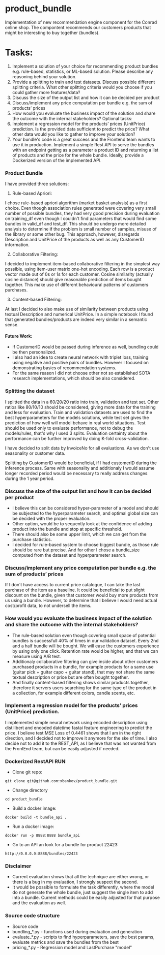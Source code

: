# product_bundle

Implementation of new recommendation engine component for the Conrad online shop.
The compontent recommends our customers products that might be interesting to buy together (bundles).

# Tasks:

1. Implement a solution of your choice for recommending product bundles e.g.
   rule-based, statistics, or ML-based solution. Please describe any reasoning behind
   your solution.
2. Provide a splitting to train and test datasets. Discuss possible different splitting
   criteria. What other splitting criteria would you choose if you could gather more
   features/data?
3. Discuss the size of the output list and how it can be decided per product
4. Discuss/implement any price computation per bundle e.g. the sum of products’
   prices
5. How would you evaluate the business impact of the solution and share the outcome
   with the internal stakeholders?
   Optional tasks:
6. Implement a regression model for the products’ prices (UnitPrice) prediction. Is the
   provided data sufficient to predict the price? What other data would you like to gather
   to improve your solution?
7. Your bundle's code is a great success and the Frontend team wants to use it in
   production. Implement a simple Rest API to serve the bundles with an endpoint
   getting as a parameter a product ID and returning a list of products and the price for
   the whole bundle. Ideally, provide a Dockerized version of the implemented API.

### Product Bundle

I have provided three solutions:

1. Rule-based Apriori:

I chose rule-based apriori algorithm (market basket analysis) as a first choice. Even though association rules generated were covering very small number of possible bundles, they had very good precision during evaluation on training_df even though I couldn't find parameters that would find some bundles in valid_df and test_df. This should be undergo more detailed analysis to determine if the problem is small number of samples, misuse of the library or some other bug. This approach, however, disregards Description and UnitPrice of the products as well as any CustomerID information.

2. Collaborative Filtering:

I decided to implement item-based collaborative filtering in the simplest way possible, using item-user matrix one-hot encoding. Each row is a product vector made out of 0s or 1s for each customer. Cosine similarity (actually cosine distance) should give reasonable prediction of items bought together. This make use of different behavioural patterns of customers purchases.

3. Content-based Filtering:

At last I decided to also make use of similarity between products using textual Description and numerical UnitPrice. In a simple notebook I found that generated bundles/products are indeed very similar in a semantic sense.

#### Future Work:

- If CustomerID would be passed during inference as well, bundling could be then personalized.
- I also had an idea to create neural network with triplet loss, training using negative and positive pairs of bundles. However I focused on demonstrating basics of recommendation systems.
- For the same reason I did not choose other not so established SOTA research implementations, which should be also considered.

### Splitting the dataset

I splitted the data in a 60/20/20 ratio into train, validation and test set. Other ratios like 80/10/10 should be considered, giving more data for the training and less for evaluation. Train and validation datasets are used to find the best hyperparameters for the models solutions, while test set gives the prediction of how well will model behave in real world situations. Test should be used only to evaluate performance, not to debug the models/rules, that's why I used 3 splits. Evaluation certainty about the performance can be further improved by doing K-fold cross-validation.

I have decided to split data by InvoiceNo for all evaluations. As we don't use seasonality or customer data.

Splitting by CustomerID would be beneficial, if I had customerID during the inference process. Same with seasonality and additionaly I would assume longer recorded period would be necessary to really address changes during the 1 year period.

### Discuss the size of the output list and how it can be decided per product

- I believe this can be considered hyper-parameter of a model and should be subjected to the hyperparameter search, and optimal global size can be decided with the proper evaluation.
- Other option, would be to sequently look at the confidence of adding product into the bundle and stop at specific threshold.
- There should also be some upper limit, which we can get from the purchase statistics.
- I decided for rule-based system to choose biggest bundle, as those rule should be rare but precise. And for other I chose a bundle_size computed from the dataset and hyperparameter search.

### Discuss/implement any price computation per bundle e.g. the sum of products’ prices

If I don't have access to current price catalogue, I can take the last purchase of the item as a baseline. It could be beneficial to put slight discount on the bundle, given that customer would buy more products from us using a bundle. However, to determine that I believe I would need actual cost/profit data, to not undersell the items.

### How would you evaluate the business impact of the solution and share the outcome with the internal stakeholders?

- The rule-based solution even though covering small space of potential bundles is successfull 40% of times in our validation dataset. Every 2nd and a half bundle will be bought. We will ease the customers experience by using only one click. Retention rate would be higher, and that we can measure using A/B test.
- Additionaly collaborative filtering can give inside about other customers purchased products in a bundle, for example products for a same use (guitar pick + guitar capo + guitar stand), that may not share the same textual description or price but are often bought together.
- And finally content-based filtering shows similar products together, therefore it servers users searching for the same type of the product in a collection, for example different colors, candle scents, etc.

### Implement a regression model for the products’ prices (UnitPrice) prediction.

I implemented simple neural network using encoded description using distillbert and encoded datetime fastai feature engineering to predict the price. I believe test MSE Loss of 0.4461 shows that I am in the right direction, and I decided not to improve it anymore for the ske of time. I also decide not to add it to the REST_API, as I believe that was not wanted from the FrontEnd team, but can be easily adjusted if needed.

### Dockerized RestAPI RUN

- Clone git repo:

`git clone git@github.com:xbankov/product_bundle.git`

- Change directory

`cd product_bundle`

- Build a docker image:

`docker build -t bundle_api .`

- Run a docker image:

`docker run -p 8888:8888 bundle_api`

- Go to an API an look for a bundle for product 22423

`http://0.0.0.0:8888/bundles/22423`

### Disclaimer

- Current evaluation shows that all the technique are either wrong, or there is a bug in my evaluation, I strongly suspect the second.
- It would be possible to formulate the task differently, where the model do not generate the whole bundle, just suggest the single item to add into a bundle. Current methods could be easily adjusted for that purpose and the evaluation as well.

### Source code structure

- Source code
- bundling\_\*.py - functions used during evaluation and generation
- evaluate\_\*.py - scripts to find hyperparameters, save the best params, evaluate metrics and save the bundles from the best
- pricing\_\*.py - Regression model and LastPurchase "model"
